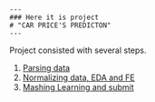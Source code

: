     ---
    ### Here it is project
    # "CAR PRICE'S PREDICTON"
    ---
    
Project consisted with several steps. 

1. [Parsing data](#parsing)
2. [Normalizing data, EDA and FE](#eda)
3. [Mashing Learning and submit](#ml)

